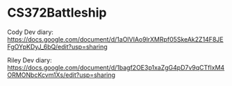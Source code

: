 # CS372Battleship
 Cody Dev diary: https://docs.google.com/document/d/1aOlVIAo9lrXMRpf05SkeAk2Z14F8JEFgOYpKDyJ_6bQ/edit?usp=sharing

 Riley Dev diary: https://docs.google.com/document/d/1bagf2OE3p1xaZgG4pD7v9qCTfIxM4ORMONbcKcvm1Xs/edit?usp=sharing
